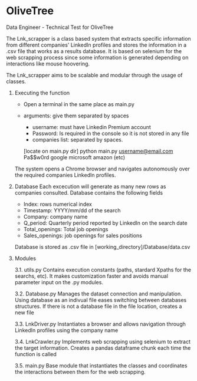 # OliveTree
 Data Engineer - Technical Test for OliveTree

 The Lnk_scrapper is a class based system that extracts specific information from different companies' LinkedIn profiles
 and stores the information in a .csv file that works as a results database. It is based on selenium for the web scrapping
 process since some information is generated depending on interactions like mouse hoovering.

 The Lnk_scrapper aims to be scalable and modular through the usage of classes. 

 1. Executing the function
    - Open a terminal in the same place as main.py
    - arguments: give them separated by spaces
        * username: must have Linkedin Premium account
        * Password: Is required in the console so it is not stored in any file
        * companies list: separated by spaces.

        [locate on main.py dir] python main.py username@email.com Pa$$w0rd google microsoft amazon (etc)

    The system opens a Chrome browser and navigates autonomously over the required companies LinkedIn profiles.
    

2. Database
    Each excecution will generate as many new rows as companies consulted. Database contains the following fields
    - Index: rows numerical index
    - Timestamp: YYYY/mm/dd of the search
    - Company: company name
    - Q_period: Quarterly period reported by LinkedIn on the search date
    - Total_openings: Total job openings
    - Sales_openings: job openings for sales positions

    Database is stored as .csv file in [working_directory]/Database/data.csv

3. Modules

    3.1. utils.py
        Contains execution constants (paths, stardard Xpaths for the searchs, etc).  It makes customization faster and avoids
        manual parameter input on the .py modules.

    3.2. Database.py
        Manages the dataset connection and manipulation. Using database as an indivual file eases switching between databases structures.
        If there is not a database file in the file location, creates a new file

    3.3. LnkDriver.py
        Instantiates a browser and allows navigation through LinkedIn profiles using the company name

    3.4. LnkCrawler.py
        Implements web scrapping using selenium to extract the target information. Creates a pandas dataframe chunk each time the function is called

    3.5. main.py
        Base module that instantiates the classes and coordinates the interactions between them for the web scrapping.

